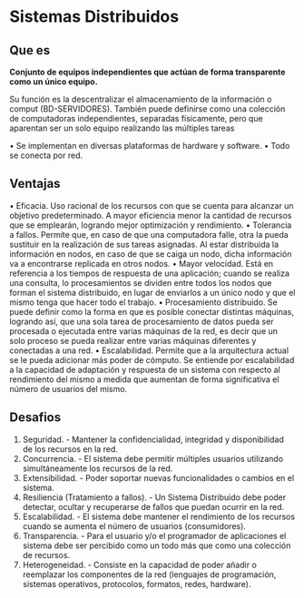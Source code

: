 # Sistemas Distribuidos
## Que es
**Conjunto de equipos independientes que actúan de forma transparente como un único equipo.**

Su función es la descentralizar el almacenamiento de la información o comput (BD-SERVIDORES). También puede definirse como una colección de computadoras independientes, separadas físicamente, pero que aparentan ser un solo equipo realizando las múltiples tareas

• Se implementan en diversas plataformas de hardware y software. 
• Todo se conecta por red.

## Ventajas
• Eficacia. Uso racional de los recursos con que se cuenta para alcanzar un objetivo predeterminado. A mayor eficiencia menor la cantidad de recursos que se emplearán, logrando mejor optimización y rendimiento. 
• Tolerancia a fallos. Permite que, en caso de que una computadora falle, otra la pueda sustituir en la realización de sus tareas asignadas. Al estar distribuida la información en nodos, en caso de que se caiga un nodo, dicha información va a encontrarse replicada en otros nodos. 
• Mayor velocidad. Está en referencia a los tiempos de respuesta de una aplicación; cuando se realiza una consulta, lo procesamientos se dividen entre todos los nodos que forman el sistema distribuido, en lugar de enviarlos a un único nodo y que el mismo tenga que hacer todo el trabajo. 
• Procesamiento distribuido. Se puede definir como la forma en que es posible conectar distintas máquinas, logrando así, que una sola tarea de procesamiento de datos pueda ser procesada o ejecutada entre varias máquinas de la red, es decir que un solo proceso se pueda realizar entre varias máquinas diferentes y conectadas a una red. 
• Escalabilidad. Permite que a la arquitectura actual se le pueda adicionar más poder de cómputo. Se entiende por escalabilidad a la capacidad de adaptación y respuesta de un sistema con respecto al rendimiento del mismo a medida que aumentan de forma significativa el número de usuarios del mismo.

## Desafios
1. Seguridad. - Mantener la confidencialidad, integridad y disponibilidad de los recursos en la red. 
2. Concurrencia. - El sistema debe permitir múltiples usuarios utilizando simultáneamente los recursos de la red. 
3. Extensibilidad. - Poder soportar nuevas funcionalidades o cambios en el sistema. 
4. Resiliencia (Tratamiento a fallos). - Un Sistema Distribuido debe poder detectar, ocultar y recuperarse de fallos que puedan ocurrir en la red. 
5. Escalabilidad. - El sistema debe mantener el rendimiento de los recursos cuando se aumenta el número de usuarios (consumidores). 
6. Transparencia. - Para el usuario y/o el programador de aplicaciones el sistema debe ser percibido como un todo más que como una colección de recursos. 
7. Heterogeneidad. - Consiste en la capacidad de poder añadir o reemplazar los componentes de la red (lenguajes de programación, sistemas operativos, protocolos, formatos, redes, hardware).